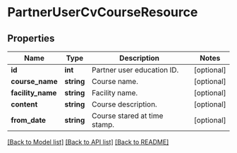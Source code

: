 # PartnerUserCvCourseResource

## Properties
Name | Type | Description | Notes
------------ | ------------- | ------------- | -------------
**id** | **int** | Partner user education ID. | [optional] 
**course_name** | **string** | Course name. | [optional] 
**facility_name** | **string** | Facility name. | [optional] 
**content** | **string** | Course description. | [optional] 
**from_date** | **string** | Course stared at time stamp. | [optional] 

[[Back to Model list]](../README.md#documentation-for-models) [[Back to API list]](../README.md#documentation-for-api-endpoints) [[Back to README]](../README.md)


